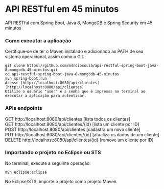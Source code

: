 # API RESTful em 45 minutos
API RESTful com Spring Boot, Java 8, MongoDB e Spring Security em 45 minutos
### Como executar a aplicação
Certifique-se de ter o Maven instalado e adicionado ao PATH de seu sistema operacional, assim como o Git.
```
git clone https://github.com/m4rciosouza/api-restful-spring-boot-java-8-mongodb-45-minutos.git
cd api-restful-spring-boot-java-8-mongodb-45-minutos
mvn spring-boot:run
Acesse [http://localhost:8080/api/clientes](http://localhost:8080/api/clientes)
Utilize o usuário "user" e a senha que é impressa no terminal ao executar a aplicação para autenticar.
```
### APIs endpoints
GET http://localhost:8080/api/clientes [lista todos os clientes]  
GET http://localhost:8080/api/clientes/{id} [lista um cliente por ID]  
POST http://localhost:8080/api/clientes [cadastra um novo cliente]  
PUT http://localhost:8080/api/clientes/{id} [atualiza os dados de um cliente]  
DELETE http://localhost:8080/api/clientes/{id} [remove um cliente por ID]  

### Importando o projeto no Eclipse ou STS
No terminal, execute a seguinte operação:
```
mvn eclipse:eclipse
```
No Eclipse/STS, importe o projeto como projeto Maven.
